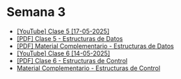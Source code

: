 # Semana 3

- [[YouTube] Clase 5 [17-05-2025]](https://youtu.be/_fEq5oE4tOo)
- [[PDF] Clase 5 - Estructuras de Datos](./pdfs/Etapa%202%20-%20Clase%205.pdf)
- [[PDF] Material Complementario - Estructuras de Datos](./pdfs/Material%20Complementario%20-%20Estructura%20de%20Datos.pdf)
- [[YouTube] Clase 6 [14-05-2025]](placeholder-for-recording-link)
- [[PDF] Clase 6 - Estructuras de Control](./pdfs/Clase%204%20-%20Integrando%20Conceptos.pdf)
- [Material Complementario - Estructuras de Control](./pdfs/Material%20Complementario%20-%20Estructuras%20de%20Control%20de%20Flujo.pdf)
